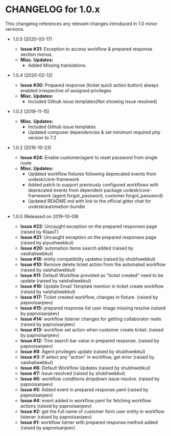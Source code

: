 CHANGELOG for 1.0.x
===================

This changelog references any relevant changes introduced in 1.0 minor versions.

* 1.0.5 (2020-03-17)
    * **Issue #31:** Exception to access workflow & prepared response section menus.
    * **Misc. Updates:**
        * Added Missing translations.

* 1.0.4 (2020-02-12)
    * **Issue #30:** Prepared response (ticket quick action button) always enabled irrespective of assigned privileges
    * **Misc. Updates:**
        * Included Github issue templates(Not showing issue resolved)

* 1.0.3 (2019-11-15)
    * **Misc. Updates:**
        * Included Github issue templates
        * Updated composer dependencies & set minimum required php version to 7.2

* 1.0.2 (2019-10-23)
    * **Issue #24:** Enable customer/agent to reset password from single route
    * **Misc. Updates:**
        * Updated workflow fixtures following deprecated events from uvdesk/core-framework
        * Added patch to support previously configured workflows with deprecated events from dependent package uvdesk/core-framework (agent.forgot_password, customer.forgot_password)
        * Updated README.md with link to the official gitter chat for uvdesk/automation-bundle

* 1.0.0 (Released on 2019-10-09)
    * **Issue #22:** Uncaught exception on the prepared responses page (raised by KlaasT)
    * **Issue #21:** Uncaught exception on the prepared responses page (raised by piyushwebkul)
    * **Issue #20:** automation items search added (raised by vaishaliwebkul)
    * **Issue #18:** entity compatibility updates (raised by shubhwebkul)
    * **Issue #10:** Remove delete ticket action from the automated workflow  (raised by vaishaliwebkul)
    * **Issue #11:** Default Workflow provided as "ticket created" need to be update (raised by vaishaliwebkul)
    * **Issue #16:** Update Email Template mention in ticket create workflow (raised by vaishaliwebkul)
    * **Issue #17:** Ticket created workflow, changes in fixture. (raised by papnoisanjeev)
    * **Issue #15:** prepared response list user image missing resolve (raised by papnoisanjeev)
    * **Issue #14:**  workflow listener changes for getting collaborator mails  (raised by papnoisanjeev)
    * **Issue #13:** workflow set action when customer create ticket. (raised by papnoisanjeev)
    * **Issue #12:** Trim search bar value in prepared response. (raised by papnoisanjeev)
    * **Issue #9:** Agent privileges update (raised by shubhwebkul)
    * **Issue #3:** If select any "action" in workflow, get error (raised by vaishaliwebkul)
    * **Issue #8:** Default Workflow Updates (raised by shubhwebkul)
    * **Issue #7:** Issue resolved (raised by shubhwebkul)
    * **Issue #6:** workflow conditions dropdown issue resolve. (raised by papnoisanjeev)
    * **Issue #5:** Added event in prepared response.yaml (raised by papnoisanjeev)
    * **Issue #4:** event added in workflow.yaml for fetching workflow actions (raised by papnoisanjeev)
    * **Issue #2:** get the full name of customer form user entity in workflow listener (raised by papnoisanjeev)
    * **Issue #1:** workflow listner with prepared response method added (raised by papnoisanjeev)
